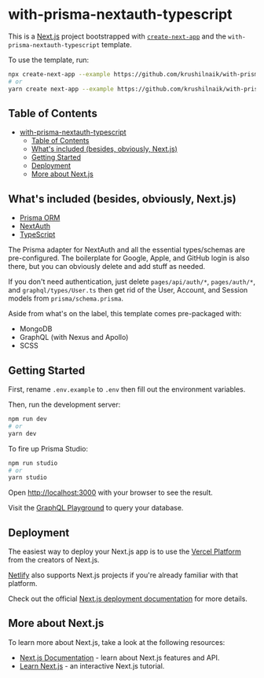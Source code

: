 # with-prisma-nextauth-typescript

This is a [Next.js](https://nextjs.org/) project bootstrapped with [`create-next-app`](https://github.com/vercel/next.js/tree/canary/packages/create-next-app) and the `with-prisma-nextauth-typescript` template.

To use the template, run:

```bash
npx create-next-app --example https://github.com/krushilnaik/with-prisma-nextauth-typescript/ my-app
# or
yarn create next-app --example https://github.com/krushilnaik/with-prisma-nextauth-typescript/ my-app
```

## Table of Contents
- [with-prisma-nextauth-typescript](#with-prisma-nextauth-typescript)
	- [Table of Contents](#table-of-contents)
	- [What's included (besides, obviously, Next.js)](#whats-included-besides-obviously-nextjs)
	- [Getting Started](#getting-started)
	- [Deployment](#deployment)
	- [More about Next.js](#more-about-nextjs)

## What's included (besides, obviously, Next.js)

- [Prisma ORM](https://www.prisma.io/)
- [NextAuth](https://next-auth.js.org/)
- [TypeScript](https://www.typescriptlang.org/)

The Prisma adapter for NextAuth and all the essential types/schemas are pre-configured. The boilerplate for Google, Apple, and GitHub login is also there, but you can obviously delete and add stuff as needed.

If you don't need authentication, just delete `pages/api/auth/*`, `pages/auth/*`, and `graphql/types/User.ts` then get rid of the User, Account, and Session models from `prisma/schema.prisma`.

Aside from what's on the label, this template comes pre-packaged with:

- MongoDB
- GraphQL (with Nexus and Apollo)
- SCSS

## Getting Started

First, rename `.env.example` to `.env` then fill out the environment variables.

Then, run the development server:

```bash
npm run dev
# or
yarn dev
```

To fire up Prisma Studio:

```bash
npm run studio
# or
yarn studio
```

Open [http://localhost:3000](http://localhost:3000) with your browser to see the result.

Visit the [GraphQL Playground](http://localhost/api/graphql) to query your database.

## Deployment

The easiest way to deploy your Next.js app is to use the [Vercel Platform](https://vercel.com/new?utm_medium=default-template&filter=next.js&utm_source=create-next-app&utm_campaign=create-next-app-readme) from the creators of Next.js.

[Netlify](https://www.netlify.com/) also supports Next.js projects if you're already familiar with that platform.

Check out the official [Next.js deployment documentation](https://nextjs.org/docs/deployment) for more details.

## More about Next.js

To learn more about Next.js, take a look at the following resources:

- [Next.js Documentation](https://nextjs.org/docs) - learn about Next.js features and API.
- [Learn Next.js](https://nextjs.org/learn) - an interactive Next.js tutorial.
